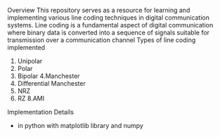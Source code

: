 Overview
This repository serves as a resource for learning and implementing various line coding techniques in digital communication systems. Line coding is a fundamental aspect of digital communication where binary data is converted into a sequence of signals suitable for transmission over a communication channel
Types of line coding implemented
1. Unipolar
2. Polar
3. Bipolar
4.Manchester
5. Differential Manchester
6. NRZ
7. RZ
8.AMI

Implementation Details
- in python with matplotlib library and numpy


